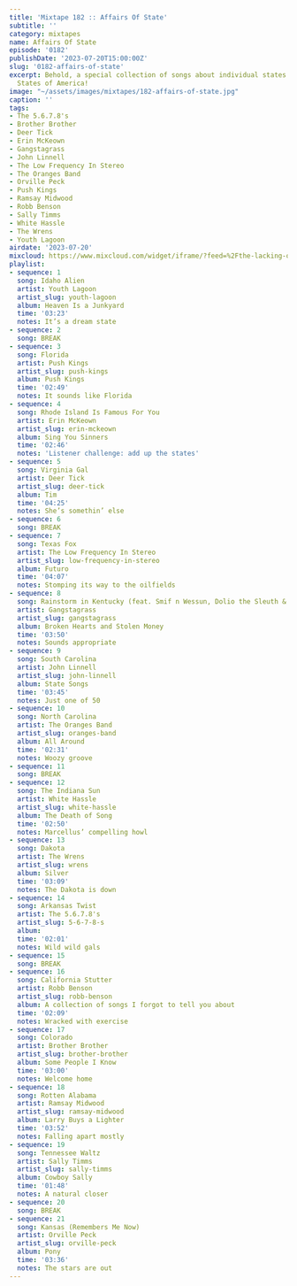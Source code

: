 ```yaml
---
title: 'Mixtape 182 :: Affairs Of State'
subtitle: ''
category: mixtapes
name: Affairs Of State
episode: '0182'
publishDate: '2023-07-20T15:00:00Z'
slug: '0182-affairs-of-state'
excerpt: Behold, a special collection of songs about individual states in the United
  States of America!
image: "~/assets/images/mixtapes/182-affairs-of-state.jpg"
caption: ''
tags:
- The 5.6.7.8's
- Brother Brother
- Deer Tick
- Erin McKeown
- Gangstagrass
- John Linnell
- The Low Frequency In Stereo
- The Oranges Band
- Orville Peck
- Push Kings
- Ramsay Midwood
- Robb Benson
- Sally Timms
- White Hassle
- The Wrens
- Youth Lagoon
airdate: '2023-07-20'
mixcloud: https://www.mixcloud.com/widget/iframe/?feed=%2Fthe-lacking-org%2Fyvo7uo-182-affairs-of-state%2F&hide_artwork=1&hide_cover=1&light=1
playlist:
- sequence: 1
  song: Idaho Alien
  artist: Youth Lagoon
  artist_slug: youth-lagoon
  album: Heaven Is a Junkyard
  time: '03:23'
  notes: It’s a dream state
- sequence: 2
  song: BREAK
- sequence: 3
  song: Florida
  artist: Push Kings
  artist_slug: push-kings
  album: Push Kings
  time: '02:49'
  notes: It sounds like Florida
- sequence: 4
  song: Rhode Island Is Famous For You
  artist: Erin McKeown
  artist_slug: erin-mckeown
  album: Sing You Sinners
  time: '02:46'
  notes: 'Listener challenge: add up the states'
- sequence: 5
  song: Virginia Gal
  artist: Deer Tick
  artist_slug: deer-tick
  album: Tim
  time: '04:25'
  notes: She’s somethin’ else
- sequence: 6
  song: BREAK
- sequence: 7
  song: Texas Fox
  artist: The Low Frequency In Stereo
  artist_slug: low-frequency-in-stereo
  album: Futuro
  time: '04:07'
  notes: Stomping its way to the oilfields
- sequence: 8
  song: Rainstorm in Kentucky (feat. Smif n Wessun, Dolio the Sleuth & R Son)
  artist: Gangstagrass
  artist_slug: gangstagrass
  album: Broken Hearts and Stolen Money
  time: '03:50'
  notes: Sounds appropriate
- sequence: 9
  song: South Carolina
  artist: John Linnell
  artist_slug: john-linnell
  album: State Songs
  time: '03:45'
  notes: Just one of 50
- sequence: 10
  song: North Carolina
  artist: The Oranges Band
  artist_slug: oranges-band
  album: All Around
  time: '02:31'
  notes: Woozy groove
- sequence: 11
  song: BREAK
- sequence: 12
  song: The Indiana Sun
  artist: White Hassle
  artist_slug: white-hassle
  album: The Death of Song
  time: '02:50'
  notes: Marcellus’ compelling howl
- sequence: 13
  song: Dakota
  artist: The Wrens
  artist_slug: wrens
  album: Silver
  time: '03:09'
  notes: The Dakota is down
- sequence: 14
  song: Arkansas Twist
  artist: The 5.6.7.8's
  artist_slug: 5-6-7-8-s
  album:
  time: '02:01'
  notes: Wild wild gals
- sequence: 15
  song: BREAK
- sequence: 16
  song: California Stutter
  artist: Robb Benson
  artist_slug: robb-benson
  album: A collection of songs I forgot to tell you about
  time: '02:09'
  notes: Wracked with exercise
- sequence: 17
  song: Colorado
  artist: Brother Brother
  artist_slug: brother-brother
  album: Some People I Know
  time: '03:00'
  notes: Welcome home
- sequence: 18
  song: Rotten Alabama
  artist: Ramsay Midwood
  artist_slug: ramsay-midwood
  album: Larry Buys a Lighter
  time: '03:52'
  notes: Falling apart mostly
- sequence: 19
  song: Tennessee Waltz
  artist: Sally Timms
  artist_slug: sally-timms
  album: Cowboy Sally
  time: '01:48'
  notes: A natural closer
- sequence: 20
  song: BREAK
- sequence: 21
  song: Kansas (Remembers Me Now)
  artist: Orville Peck
  artist_slug: orville-peck
  album: Pony
  time: '03:36'
  notes: The stars are out
---
```


